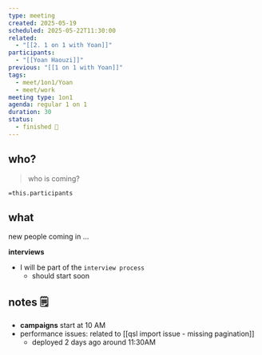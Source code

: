 ```yaml
---
type: meeting
created: 2025-05-19
scheduled: 2025-05-22T11:30:00
related:
  - "[[2. 1 on 1 with Yoan]]"
participants:
  - "[[Yoan Haouzi]]"
previous: "[[1 on 1 with Yoan]]"
tags:
  - meet/1on1/Yoan
  - meet/work
meeting type: 1on1
agenda: regular 1 on 1
duration: 30
status:
  - finished 🏁
---
```

## who?
> who is coming?

`=this.participants`

## what

new people coming in ...

**interviews**
- I will be part of the `interview process`
	- should start soon

## notes 🗒

- **campaigns** start at 10 AM
- performance issues: related to [[qsl import issue - missing pagination]]
	- deployed 2 days ago around 11:30AM
